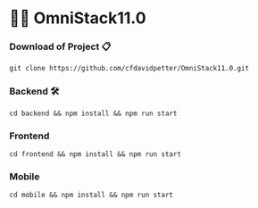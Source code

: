 # 👨‍🎓 OmniStack11.0

### Download of Project 📋
    git clone https://github.com/cfdavidpetter/OmniStack11.0.git
### Backend 🛠
    cd backend && npm install && npm run start
### Frontend 
    cd frontend && npm install && npm run start
### Mobile
    cd mobile && npm install && npm run start
